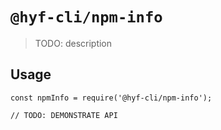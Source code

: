 # `@hyf-cli/npm-info`

> TODO: description

## Usage

```
const npmInfo = require('@hyf-cli/npm-info');

// TODO: DEMONSTRATE API
```
